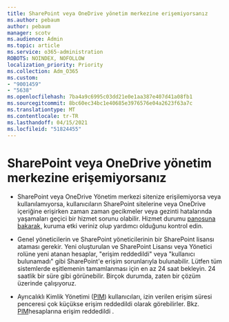 ```yaml
---
title: SharePoint veya OneDrive yönetim merkezine erişemiyorsanız
ms.author: pebaum
author: pebaum
manager: scotv
ms.audience: Admin
ms.topic: article
ms.service: o365-administration
ROBOTS: NOINDEX, NOFOLLOW
localization_priority: Priority
ms.collection: Adm_O365
ms.custom:
- "9001459"
- "5638"
ms.openlocfilehash: 7ba4a9c6995c03dd21e0e1aa387e407d41a08fb1
ms.sourcegitcommit: 8bc60ec34bc1e40685e3976576e04a2623f63a7c
ms.translationtype: MT
ms.contentlocale: tr-TR
ms.lasthandoff: 04/15/2021
ms.locfileid: "51824455"
---
```

# <a name="unable-to-access-sharepoint-or-onedrive-admin-center"></a>SharePoint veya OneDrive yönetim merkezine erişemiyorsanız

- SharePoint veya OneDrive Yönetim merkezi sitenize erişilemiyorsa veya kullanılamıyorsa, kullanıcıların SharePoint sitelerine veya OneDrive içeriğine erişirken zaman zaman gecikmeler veya gezinti hatalarında yaşamaları geçici bir hizmet sorunu olabilir. Hizmet durumu [panosuna bakarak,](https://admin.microsoft.com/AdminPortal/Home#/servicehealth) kuruma etki veriniz olup yardımcı olduğunu kontrol edin.

- Genel yöneticilerin ve SharePoint yöneticilerinin bir SharePoint lisansı ataması gerekir. Yeni oluşturulan ve SharePoint Lisansı veya Yönetici rolüne yeni atanan hesaplar, "erişim reddedildi" veya "kullanıcı bulunamadı" gibi SharePoint'e erişim sorunlarıyla bulunabilir. Lütfen tüm sistemlerde eşitlemenin tamamlanması için en az 24 saat bekleyin. 24 saatlik bir süre gibi görünebilir. Birçok durumda, zaten bir çözüm üzerinde çalışıyoruz.

- Ayrıcalıklı Kimlik Yönetimi ([PIM](https://docs.microsoft.com/azure/active-directory/privileged-identity-management/pim-how-to-add-role-to-user?tabs=new)) kullanıcıları, izin verilen erişim süresi penceresi çok küçükse erişim reddedildi olarak görebilirler. Bkz.  [PIM](https://docs.microsoft.com/sharepoint/troubleshoot/administration/access-denied-to-pim-user-accounts)hesaplarına erişim reddedildi .